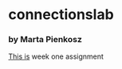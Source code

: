 # connectionslab
### by Marta Pienkosz

[This is](https://martapienkosz.github.io/connectionslab/Jan24/index.html) week one assignment
